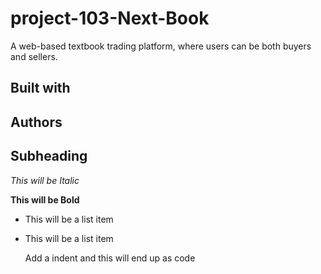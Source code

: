 # project-103-Next-Book

 A web-based textbook trading platform, where users can be both buyers and sellers.

## Built with

## Authors

## Subheading

*This will be Italic*

**This will be Bold**

- This will be a list item
- This will be a list item

    Add a indent and this will end up as code
